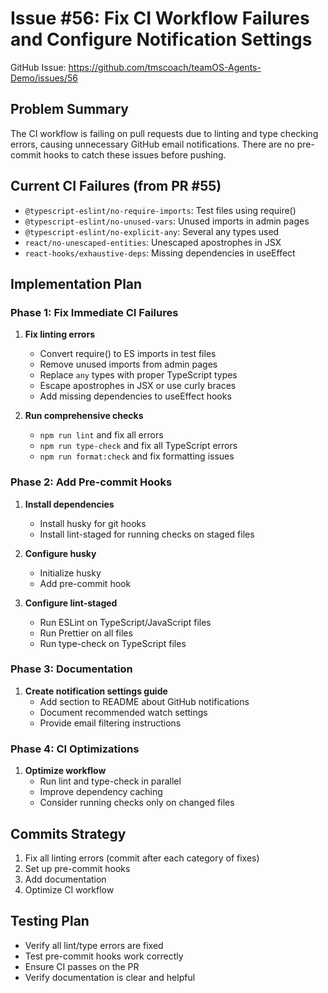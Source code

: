 # Issue #56: Fix CI Workflow Failures and Configure Notification Settings

GitHub Issue: https://github.com/tmscoach/teamOS-Agents-Demo/issues/56

## Problem Summary
The CI workflow is failing on pull requests due to linting and type checking errors, causing unnecessary GitHub email notifications. There are no pre-commit hooks to catch these issues before pushing.

## Current CI Failures (from PR #55)
- `@typescript-eslint/no-require-imports`: Test files using require()
- `@typescript-eslint/no-unused-vars`: Unused imports in admin pages
- `@typescript-eslint/no-explicit-any`: Several any types used
- `react/no-unescaped-entities`: Unescaped apostrophes in JSX
- `react-hooks/exhaustive-deps`: Missing dependencies in useEffect

## Implementation Plan

### Phase 1: Fix Immediate CI Failures
1. **Fix linting errors**
   - Convert require() to ES imports in test files
   - Remove unused imports from admin pages
   - Replace `any` types with proper TypeScript types
   - Escape apostrophes in JSX or use curly braces
   - Add missing dependencies to useEffect hooks

2. **Run comprehensive checks**
   - `npm run lint` and fix all errors
   - `npm run type-check` and fix all TypeScript errors
   - `npm run format:check` and fix formatting issues

### Phase 2: Add Pre-commit Hooks
1. **Install dependencies**
   - Install husky for git hooks
   - Install lint-staged for running checks on staged files

2. **Configure husky**
   - Initialize husky
   - Add pre-commit hook

3. **Configure lint-staged**
   - Run ESLint on TypeScript/JavaScript files
   - Run Prettier on all files
   - Run type-check on TypeScript files

### Phase 3: Documentation
1. **Create notification settings guide**
   - Add section to README about GitHub notifications
   - Document recommended watch settings
   - Provide email filtering instructions

### Phase 4: CI Optimizations
1. **Optimize workflow**
   - Run lint and type-check in parallel
   - Improve dependency caching
   - Consider running checks only on changed files

## Commits Strategy
1. Fix all linting errors (commit after each category of fixes)
2. Set up pre-commit hooks
3. Add documentation
4. Optimize CI workflow

## Testing Plan
- Verify all lint/type errors are fixed
- Test pre-commit hooks work correctly
- Ensure CI passes on the PR
- Verify documentation is clear and helpful